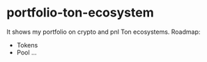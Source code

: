 # portfolio-ton-ecosystem
It shows my portfolio on crypto and pnl Ton ecosystems.
Roadmap:
- Tokens
- Pool
  ...
